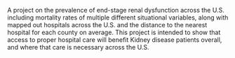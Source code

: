 A project on the prevalence of end-stage renal dysfunction across the U.S. including mortality rates of multiple different situational variables, along with mapped out hospitals across the U.S. and the distance to the nearest hospital for each county on average. This project is intended to show that access to proper hospital care will benefit Kidney disease patients overall, and where that care is necessary across the U.S. 
